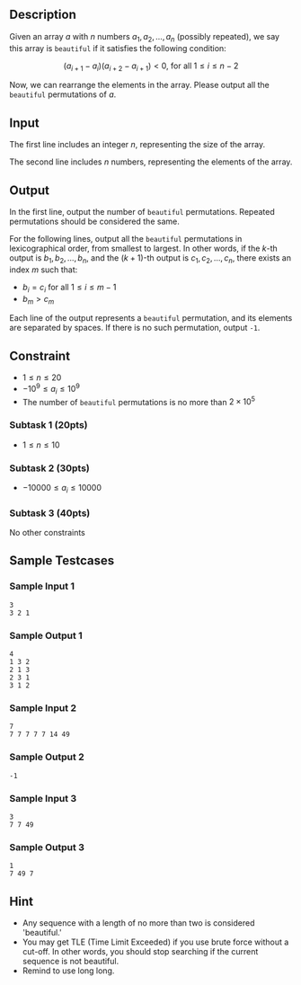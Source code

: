 ## Description

Given an array $a$ with $n$ numbers $a_1, a_2, \dots, a_n$ (possibly repeated), we say this array is `beautiful` if it satisfies the following condition:

$$(a_{i+1} - a_i)(a_{i + 2} - a_{i+1}) < 0 \text{, for all } 1 \leq i \leq n-2$$

Now, we can rearrange the elements in the array. Please output all the `beautiful` permutations of $a$.


## Input

The first line includes an integer $n$, representing the size of the array.

The second line includes $n$ numbers, representing the elements of the array.


## Output

In the first line, output the number of `beautiful` permutations. Repeated permutations should be considered the same.

For the following lines, output all the `beautiful` permutations in lexicographical order, from smallest to largest. In other words, if the $k$-th output is $b_1, b_2, \dots, b_n$, and the $(k+1)$-th output is $c_1, c_2, \dots, c_n$, there exists an index $m$ such that:

- $b_i = c_i$ for all $1 \leq i \leq m-1$
- $b_m > c_m$

Each line of the output represents a `beautiful` permutation, and its elements are separated by spaces. If there is no such permutation, output `-1`.


## Constraint

- $1 \leq n \leq 20$
- $-10^9 \leq a_i \leq 10^9$
- The number of `beautiful` permutations is no more than $2 \times 10^5$

### Subtask 1 (20pts)

- $1 \leq n \leq 10$

### Subtask 2 (30pts)

- $-10000 \leq a_i \leq 10000$

### Subtask 3 (40pts)

No other constraints


## Sample Testcases

### Sample Input 1

```
3
3 2 1
```

### Sample Output 1

```
4
1 3 2
2 1 3
2 3 1
3 1 2
```

### Sample Input 2

```
7
7 7 7 7 7 14 49
```

### Sample Output 2

```
-1
```

### Sample Input 3

```
3
7 7 49
```

### Sample Output 3

```
1
7 49 7
```

## Hint

- Any sequence with a length of no more than two is considered 'beautiful.'
- You may get TLE (Time Limit Exceeded) if you use brute force without a cut-off. In other words, you should stop searching if the current sequence is not beautiful.
- Remind to use long long.
